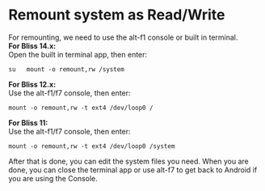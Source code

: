 # Remount system as Read/Write

For remounting, we need to use the alt-f1 console or built in terminal.   
**For Bliss 14.x:**  
Open the built in terminal app, then enter:

`su  
mount -o remount,rw /system`

**For Bliss 12.x:**  
Use the alt-f1/f7 console, then enter:

`mount -o remount,rw -t ext4 /dev/loop0 /`  
  
**For Bliss 11:**  
Use the alt-f1/f7 console, then enter:

`mount -o remount,rw -t ext4 /dev/loop0 /system`  
  
After that is done, you can edit the system files you need. When you are done, you can close the terminal app or use alt-f7 to get back to Android if you are using the Console.

